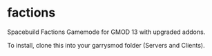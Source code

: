factions
========

Spacebuild Factions Gamemode for GMOD 13 with upgraded addons.

To install, clone this into your garrysmod folder (Servers and Clients).
